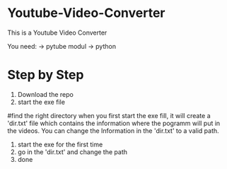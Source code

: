 # Youtube-Video-Converter

This is a Youtube Video Converter 

You need: 
-> pytube modul
-> python 

# Step by Step

1. Download the repo
2. start the exe file

#find the right directory
when you first start the exe fill, it will create a 'dir.txt' file which contains the information where the pogramm will put in the videos. 
You can change the Information in the 'dir.txt' to a valid path. 

1. start the exe for the first time
2. go in the 'dir.txt' and change the path
3. done

